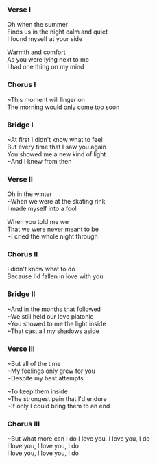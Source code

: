 ### Verse I
Oh when the summer  
Finds us in the night calm and quiet  
I found myself at your side

Warmth and comfort  
As you were lying next to me  
I had one thing on my mind

### Chorus I
~This moment will linger on  
The morning would only come too soon

### Bridge I
~At first I didn't know what to feel  
But every time that I saw you again  
You showed me a new kind of light  
~And I knew from then

### Verse II
Oh in the winter  
~When we were at the skating rink  
I made myself into a fool

When you told me we  
That we were never meant to be  
~I cried the whole night through

### Chorus II
I didn't know what to do  
Because I'd fallen in love with you

### Bridge II
~And in the months that followed  
~We still held our love platonic  
~You showed to me the light inside  
~That cast all my shadows aside

### Verse III
~But all of the time  
~My feelings only grew for you  
~Despite my best attempts

~To keep them inside  
~The strongest pain that I'd endure  
~If only I could bring them to an end

### Chorus III
~But what more can I do
I love you, I love you, I do  
I love you, I love you, I do  
I love you, I love you, I do
